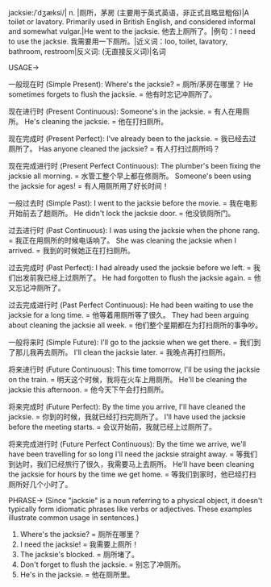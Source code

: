 jacksie:/ˈdʒæksi/| n. |厕所，茅房 (主要用于英式英语，非正式且略显粗俗)|A toilet or lavatory. Primarily used in British English, and considered informal and somewhat vulgar.|He went to the jacksie.  他去上厕所了。|例句：I need to use the jacksie. 我需要用一下厕所。|近义词：loo, toilet, lavatory, bathroom, restroom|反义词: (无直接反义词)|名词

USAGE->

一般现在时 (Simple Present):
Where's the jacksie? = 厕所/茅房在哪里？
He sometimes forgets to flush the jacksie. = 他有时忘记冲厕所了。

现在进行时 (Present Continuous):
Someone's in the jacksie. = 有人在用厕所。
He's cleaning the jacksie. = 他在打扫厕所。

现在完成时 (Present Perfect):
I've already been to the jacksie. = 我已经去过厕所了。
Has anyone cleaned the jacksie? = 有人打扫过厕所吗？

现在完成进行时 (Present Perfect Continuous):
The plumber's been fixing the jacksie all morning. = 水管工整个早上都在修厕所。
Someone's been using the jacksie for ages! = 有人用厕所用了好长时间！

一般过去时 (Simple Past):
I went to the jacksie before the movie. = 我在电影开始前去了趟厕所。
He didn't lock the jacksie door. = 他没锁厕所门。

过去进行时 (Past Continuous):
I was using the jacksie when the phone rang. = 我正在用厕所的时候电话响了。
She was cleaning the jacksie when I arrived. = 我到的时候她正在打扫厕所。

过去完成时 (Past Perfect):
I had already used the jacksie before we left. = 我们出发前我已经上过厕所了。
He had forgotten to flush the jacksie again. = 他又忘记冲厕所了。

过去完成进行时 (Past Perfect Continuous):
He had been waiting to use the jacksie for a long time. = 他等着用厕所等了很久。
They had been arguing about cleaning the jacksie all week. = 他们整个星期都在为打扫厕所的事争吵。

一般将来时 (Simple Future):
I'll go to the jacksie when we get there. = 我们到了那儿我再去厕所。
I'll clean the jacksie later. = 我晚点再打扫厕所。

将来进行时 (Future Continuous):
This time tomorrow, I'll be using the jacksie on the train. = 明天这个时候，我将在火车上用厕所。
He'll be cleaning the jacksie this afternoon. = 他今天下午会打扫厕所。

将来完成时 (Future Perfect):
By the time you arrive, I'll have cleaned the jacksie. = 你到的时候，我就已经打扫完厕所了。
I'll have used the jacksie before the meeting starts. = 会议开始前，我就已经上过厕所了。

将来完成进行时 (Future Perfect Continuous):
By the time we arrive, we'll have been travelling for so long I'll need the jacksie straight away. = 等我们到达时，我们已经旅行了很久，我需要马上去厕所。
He’ll have been cleaning the jacksie for hours by the time we get home. = 等我们到家时，他已经打扫厕所好几个小时了。

PHRASE-> (Since "jacksie" is a noun referring to a physical object, it doesn't typically form idiomatic phrases like verbs or adjectives. These examples illustrate common usage in sentences.)

1.  Where's the jacksie? = 厕所在哪里？
2.  I need the jacksie! = 我需要上厕所！
3.  The jacksie's blocked. = 厕所堵了。
4.  Don't forget to flush the jacksie. = 别忘了冲厕所。
5.  He's in the jacksie. = 他在厕所里。
